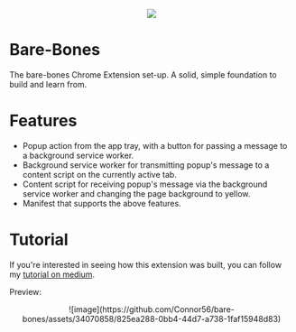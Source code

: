 <p align="center">
  <img src="https://github.com/Connor56/bare-bones/assets/34070858/1fbdf7f1-a722-46d3-9eb3-b84156377b2c" />
</p>

# Bare-Bones

The bare-bones Chrome Extension set-up. A solid, simple foundation to build and learn from.

# Features

- Popup action from the app tray, with a button for passing a message to a background service worker.
- Background service worker for transmitting popup's message to a content script on the currently active tab.
- Content script for receiving popup's message via the background service worker and changing the page background to yellow.
- Manifest that supports the above features.

# Tutorial

If you're interested in seeing how this extension was built, you can follow my [tutorial on medium](https://medium.com/@dr.connor/how-to-build-a-basic-chrome-extension-8e6b054caca6).

Preview:
<p align="center">
![image](https://github.com/Connor56/bare-bones/assets/34070858/825ea288-0bb4-44d7-a738-1faf15948d83)
</p>

